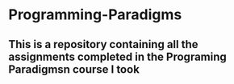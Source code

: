 # Programming-Paradigms

## This is a repository containing all the assignments completed in the Programing Paradigmsn course I took 
